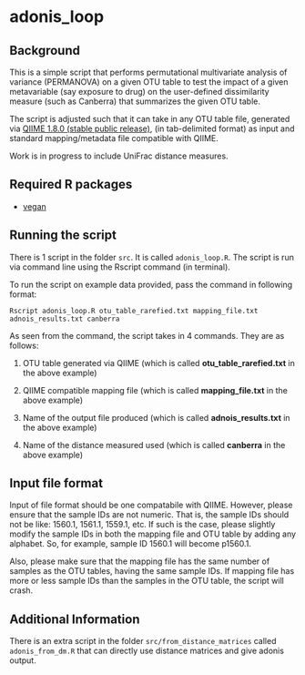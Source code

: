 # adonis_loop

Background
------

This is a simple script that performs permutational multivariate analysis of variance (PERMANOVA) on a given OTU table to test the impact of a given metavariable (say exposure to drug) on the user-defined dissimilarity measure (such as Canberra) that summarizes the given OTU table.

The script is adjusted such that it can take in any OTU table file, generated via [QIIME 1.8.0 (stable public release)](http://qiime.org/), (in tab-delimited format) as input and standard mapping/metadata file compatible with QIIME.

Work is in progress to include UniFrac distance measures.

Required R packages
------

- [vegan](https://cran.r-project.org/web/packages/vegan/index.html)

Running the script
------

There is 1 script in the folder ```src```. It is called ```adonis_loop.R```. The script is run via command line using the Rscript command (in terminal). 

To run the script on example data provided, pass the command in following format:

```Rscript adonis_loop.R otu_table_rarefied.txt mapping_file.txt adnois_results.txt canberra```

As seen from the command, the script takes in 4 commands. They are as follows:

1) OTU table generated via QIIME (which is called **otu_table_rarefied.txt** in the above example)

2) QIIME compatible mapping file (which is called **mapping_file.txt** in the above example)

3) Name of the output file produced (which is called **adnois_results.txt** in the above example)

4) Name of the distance measured used (which is called **canberra** in the above example)

Input file format
------

Input of file format should be one compatabile with QIIME. However, please ensure that the sample IDs are not numeric. That is, the sample IDs should not be like: 1560.1, 1561.1, 1559.1, etc. If such is the case, please slightly modify the sample IDs in both the mapping file and OTU table by adding any alphabet. So, for example, sample ID 1560.1 will become p1560.1.

Also, please make sure that the mapping file has the same number of samples as the OTU tables, having the same sample IDs. If mapping file has more or less sample IDs than the samples in the OTU table, the script will crash.

Additional Information
------

There is an extra script in the folder ```src/from_distance_matrices``` called ```adonis_from_dm.R``` that can directly use distance matrices and give adonis output.
